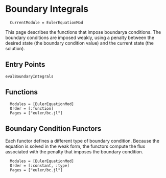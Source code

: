 # Boundary Integrals

```@meta
  CurrentModule = EulerEquationMod
```

This page describes the functions that impose boundarya conditions.
The boundary conditions are imposed weakly, using a penalty between
the desired state (the boundary condition value) and the current state
(the solution).


## Entry Points


```@docs
evalBoundaryIntegrals
```

## Functions

```@autodocs
  Modules = [EulerEquationMod]
  Order = [:function]
  Pages = ["euler/bc.jl"]
```

## Boundary Condition Functors

Each functor defines a different type of boundary condition.
Because the equation is solved in the weak form, the functors compute the
flux associated with the penalty that imposes the boundary condition.

```@autodocs
  Modules = [EulerEquationMod]
  Order = [:constant, :type]
  Pages = ["euler/bc.jl"]
```


